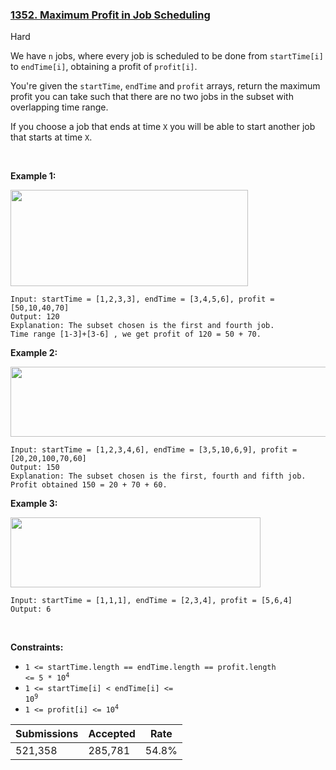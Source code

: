 ### [1352. Maximum Profit in Job Scheduling](https://leetcode.com/problems/maximum-profit-in-job-scheduling/?envType=daily-question&envId=2024-01-06)

Hard

We have `` n `` jobs, where every job is scheduled to be done from `` startTime[i] `` to `` endTime[i] ``, obtaining a profit of `` profit[i] ``.

You're given the `` startTime ``, `` endTime `` and `` profit `` arrays, return the maximum profit you can take such that there are no two jobs in the subset with overlapping time range.

If you choose a job that ends at time `` X `` you will be able to start another job that starts at time `` X ``.

 

<strong class="example">Example 1:</strong>

<strong><img alt="" src="https://assets.leetcode.com/uploads/2019/10/10/sample1_1584.png" style="width: 380px; height: 154px;"/></strong>

```
Input: startTime = [1,2,3,3], endTime = [3,4,5,6], profit = [50,10,40,70]
Output: 120
Explanation: The subset chosen is the first and fourth job. 
Time range [1-3]+[3-6] , we get profit of 120 = 50 + 70.
```

<strong class="example">Example 2:</strong>

<strong><img alt="" src="https://assets.leetcode.com/uploads/2019/10/10/sample22_1584.png" style="width: 600px; height: 112px;"/> </strong>

```
Input: startTime = [1,2,3,4,6], endTime = [3,5,10,6,9], profit = [20,20,100,70,60]
Output: 150
Explanation: The subset chosen is the first, fourth and fifth job. 
Profit obtained 150 = 20 + 70 + 60.
```

<strong class="example">Example 3:</strong>

<strong><img alt="" src="https://assets.leetcode.com/uploads/2019/10/10/sample3_1584.png" style="width: 400px; height: 112px;"/></strong>

```
Input: startTime = [1,1,1], endTime = [2,3,4], profit = [5,6,4]
Output: 6
```

 

__Constraints:__

*   <code>1 <= startTime.length == endTime.length == profit.length <= 5 * 10<sup>4</sup></code>
*   <code>1 <= startTime[i] < endTime[i] <= 10<sup>9</sup></code>
*   <code>1 <= profit[i] <= 10<sup>4</sup></code>

| Submissions    | Accepted     | Rate   |
| -------------- | ------------ | ------ |
| 521,358 | 285,781 | 54.8% |